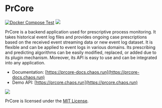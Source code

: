 # PrCore

[![Docker Compose Test](https://github.com/prcore/prcore/actions/workflows/main.yml/badge.svg)](https://github.com/prcore/prcore/actions/workflows/main.yml) [![](https://img.shields.io/pingpong/status/sp_c60bb412baf14b219102581cecc9631f?style=flat)](https://prcore.pingpong.host/en/)

PrCore is a backend application used for prescriptive process monitoring. 
It takes historical event log files and provides ongoing case prescriptions based on the 
received event streaming data or new event log dataset. 
It is flexible and can be applied to event logs in various domains. 
Its prescribing and predicting algorithms can be easily modified, replaced, or added due to its plugin mechanism. 
Moreover, its API is easy to use and can be integrated into any application.

- Documentation: [https://prcore-docs.chaos.run](https://prcore-docs.chaos.run)
- Demo API: [https://prcore.chaos.run](https://prcore.chaos.run)

![](https://download.chaos.run/prcore/flow.png?45329)

PrCore is licensed under the [MIT License](LICENSE).
